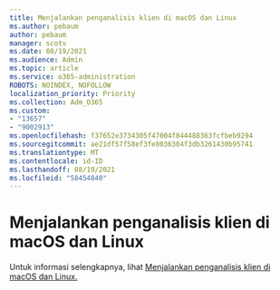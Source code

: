 ```yaml
---
title: Menjalankan penganalisis klien di macOS dan Linux
ms.author: pebaum
author: pebaum
manager: scotv
ms.date: 08/19/2021
ms.audience: Admin
ms.topic: article
ms.service: o365-administration
ROBOTS: NOINDEX, NOFOLLOW
localization_priority: Priority
ms.collection: Adm_O365
ms.custom:
- "13657"
- "9002913"
ms.openlocfilehash: f37652e3734305f47004f844488363fcfbeb9294
ms.sourcegitcommit: ae21df57f58ef3fe8036304f3db3261430b95741
ms.translationtype: MT
ms.contentlocale: id-ID
ms.lasthandoff: 08/19/2021
ms.locfileid: "58454840"
---
```

# <a name="run-the-client-analyzer-on-macos-and-linux"></a>Menjalankan penganalisis klien di macOS dan Linux

Untuk informasi selengkapnya, lihat [Menjalankan penganalisis klien di macOS dan Linux.](https://docs.microsoft.com/microsoft-365/security/defender-endpoint/run-analyzer-macos-linux)